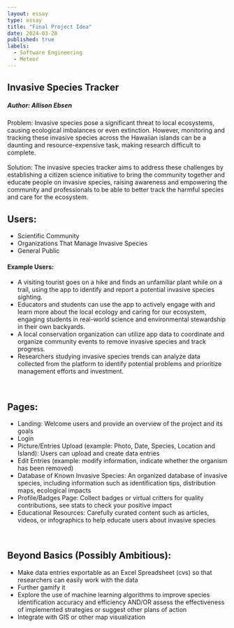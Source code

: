 ```yaml
---
layout: essay
type: essay
title: "Final Project Idea"
date: 2024-03-28
published: true
labels:
  - Software Engineering
  - Meteor
---
```


## Invasive Species Tracker<br>
##### Author: Allison Ebsen<br>
Problem: Invasive species pose a significant threat to local ecosystems, causing ecological imbalances or even extinction. However, monitoring and tracking these invasive species across the Hawaiian islands can be a daunting and resource-expensive task, making research difficult to complete. <br><br>
Solution: The invasive species tracker aims to address these challenges by establishing a citizen science initiative to bring the community together and educate people on invasive species, raising awareness and empowering the community and professionals to be able to better track the harmful species and care for the ecosystem.<br>


## Users:<br>
<ul>
<li>Scientific Community</li>
<li>Organizations That Manage Invasive Species</li>
<li>General Public</li>
</ul>

#### Example Users:<br>
<ul>
<li>A visiting tourist goes on a hike and finds an unfamiliar plant while on a trail, using the app to identify and report a potential invasive species sighting.</li>
<li>Educators and students can use the app to actively engage with and learn more about the local ecology and caring for our ecosystem, engaging students in real-world science and environmental stewardship in their own backyards.</li>
<li>A local conservation organization can utilize app data to coordinate and organize community events to remove invasive species and track progress.</li>
<li>Researchers studying invasive species trends can analyze data collected from the platform to identify potential problems and prioritize management efforts and investment.</li>
</ul><br>

## Pages:<br>
<ul>
<li>Landing: Welcome users and provide an overview of the project and its goals</li>
<li>Login</li>
<li>Picture/Entries Upload (example: Photo, Date, Species, Location and Island): Users can upload and create data entries</li>
<li>Edit Entries (example: modify information, indicate whether the organism has been removed)</li>
<li>Database of Known Invasive Species: An organized database of invasive species, including information such as identification tips, distribution maps, ecological impacts</li>
<li>Profile/Badges Page: Collect badges or virtual critters for quality contributions, see stats to check your positive impact</li>
<li>Educational Resources: Carefully curated content such as articles, videos, or infographics to help educate users about invasive species</li>
</ul><br>

## Beyond Basics (Possibly Ambitious):
<ul>
<li>Make data entries exportable as an Excel Spreadsheet (cvs) so that researchers can easily work with the data</li>
<li>Further gamify it</li>
<li>Explore the use of machine learning algorithms to improve species identification accuracy and efficiency AND/OR assess the effectiveness of implemented strategies or suggest other plans of action</li>
<li>Integrate with GIS or other map visualization</li>
</ul>




